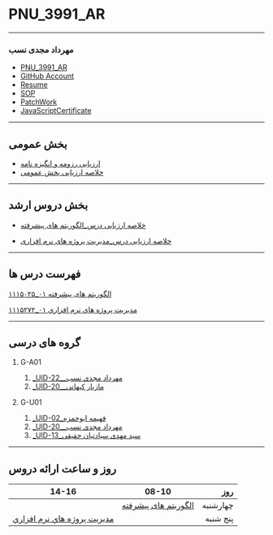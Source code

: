 # PNU_3991_AR
--------------
### مهرداد مجدی نسب
- [PNU_3991_AR](https://github.com/MehrdadMajdinasab/PNU_3991_AR)
- [GitHub Account](https://github.com/mehrdadmajdinasab)
- [Resume](https://mehrdadmajdinasab.github.io)
- [SOP](https://mehrdadmajdinasab.github.io/SOP)
- [PatchWork](https://github.com/MehrdadMajdinasab/PNU_3991_AR/tree/main/General/PatchWork)
- [JavaScriptCertificate](https://github.com/MehrdadMajdinasab/PNU_3991_AR/tree/main/General/JS%20Certificate)
---
##  بخش عمومی
- [ارزیابی رزومه و انگیزه نامه](https://github.com/saharzeinivand/PNU_3991_AR/blob/main/_General/SZ_CV_CheckList_AR_3991.pdf)
- [خلاصه ارزیابی بخش عمومی](https://github.com/saharzeinivand/PNU_3991_AR/blob/main/_General/SZ_GeneralSection_CheckList_AR_3991.pdf)
---
##  بخش دروس ارشد
- [خلاصه ارزیابی درس_الگوریتم های پیشرفته](https://github.com/MehrdadMajdinasab/PNU_3991_AR/blob/main/Advanced%20Algorithms/MM_AdvancedAlgorithms_CheckList_AR_3991.pdf)

- [خلاصه ارزیابی درس_مدیریت پروژه های نرم افزاری](https://github.com/MehrdadMajdinasab/PNU_3991_AR/blob/main/SoftwareProjectManagement/MM_SoftwareProjectManagement_CheckList_AR_3991.pdf)
---
## فهرست درس ها
[۱۱۱۵۰۲۵_۰۱     الگوریتم های پیشرفته](https://github.com/MehrdadMajdinasab/PNU_3991_AR/tree/main/Advanced%20Algorithms)

[۱۱۱۵۲۷۲_۰۱      مديريت پروژه هاي نرم افزاري](https://github.com/MehrdadMajdinasab/PNU_3991_AR/tree/main/SoftwareProjectManagement)

---

## گروه های درسی
1. G-A01 
     1. [_UID-22__مهرداد مجدی نسب](https://github.com/AliRazavi-edu/PNU_3991/tree/master/_MSc/SoftwareProjectManagement/1115272_01/20_%D9%85%D9%87%D8%B1%D8%AF%D8%A7%D8%AF%20%D9%85%D8%AC%D8%AF%D9%8A%20%D9%86%D8%B3%D8%A8)
     1. [_UID-20__مازیار کیهانی](https://github.com/AliRazavi-edu/PNU_3991/tree/master/_MSc/AdvancedAlgorithms/1115025_01/20_%D9%85%D8%A7%D8%B2%D9%8A%D8%A7%D8%B1%20%D9%83%D9%8A%D9%87%D8%A7%D9%86%D9%8A)
     
2. G-U01
     1. [_UID-02_فهيمه ابوحمزه](https://github.com/AliRazavi-edu/PNU_3991/tree/master/_MSc/SoftwareProjectManagement/1115272_01/02_%D9%81%D9%87%D9%8A%D9%85%D9%87%20%D8%A7%D8%A8%D9%88%D8%AD%D9%85%D8%B2%D9%87)  
     1. [_UID-20__مهرداد مجدی نسب](https://github.com/AliRazavi-edu/PNU_3991/tree/master/_MSc/SoftwareProjectManagement/1115272_01/20_%D9%85%D9%87%D8%B1%D8%AF%D8%A7%D8%AF%20%D9%85%D8%AC%D8%AF%D9%8A%20%D9%86%D8%B3%D8%A8)    
     1. [_UID-13_سید مهدی سیادتیان حقیقی](https://github.com/AliRazavi-edu/PNU_3991/tree/master/_MSc/SoftwareProjectManagement/1115272_01/13_%D8%B3%D9%8A%D8%AF%D9%85%D9%87%D8%AF%D9%8A%20%D8%B3%D9%8A%D8%A7%D8%AF%D8%AA%D9%8A%D8%A7%D9%86%20%D8%AD%D9%82%D9%8A%D9%82%D9%8A)
---
## روز و ساعت ارائه دروس

|     14-16     | 08-10          |  روز    |
| ------------- |:-------------:|--------:|
|               | [الگوریتم های پیشرفته](https://github.com/MehrdadMajdinasab/PNU_3991_AR/tree/main/Advanced%20Algorithms)|چهارشنبه |
|[ مديريت پروژه هاي نرم افزاري](https://github.com/MehrdadMajdinasab/PNU_3991_AR/tree/main/SoftwareProjectManagement)      | |پنج شنبه |
